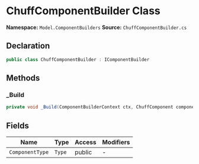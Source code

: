 # ChuffComponentBuilder Class

**Namespace:** `Model.ComponentBuilders`
**Source:** `ChuffComponentBuilder.cs`

## Declaration

```csharp
public class ChuffComponentBuilder : IComponentBuilder
```

## Methods

### _Build

```csharp
private void _Build(ComponentBuilderContext ctx, ChuffComponent component)
```

## Fields

| Name | Type | Access | Modifiers |
|------|------|--------|-----------|
| `ComponentType` | `Type` | public | - |

